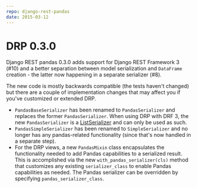 ```yaml
---
repo: django-rest-pandas
date: 2015-03-12
---
```


# DRP 0.3.0

Django REST pandas 0.3.0 adds support for Django REST Framework 3 (#10) and a better separation between model serialization and `DataFrame` creation - the latter now happening in a separate serializer (#8).

The new code is mostly backwards compatible (the tests haven't changed) but there are a couple of implementation changes that may affect you if you've customized or extended DRP.
- `PandasBaseSerializer` has been renamed to `PandasSerializer` and replaces the former `PandasSerializer`.  When using DRP with DRF 3, the new `PandasSerializer` is a [ListSerializer](http://www.django-rest-framework.org/api-guide/serializers/#listserializer) and can only be used as such.
- `PandasSimpleSerializer` has been renamed to `SimpleSerializer` and no longer has any pandas-related functionality (since that's now handled in a separate step).
- For the DRP views, a new `PandasMixin` class encapsulates the functionality needed to add Pandas capabilities to a serialized result.  This is accomplished via the new `with_pandas_serializer(cls)` method that customizes any existing `serializer_class` to enable Pandas capabilities as needed.  The Pandas serializer can be overridden by specifying `pandas_serializer_class`.
